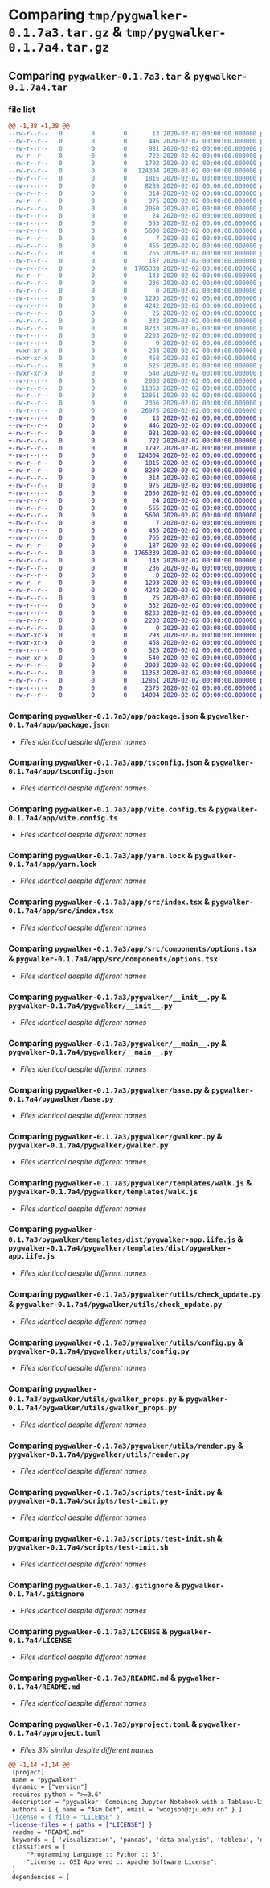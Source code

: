 # Comparing `tmp/pygwalker-0.1.7a3.tar.gz` & `tmp/pygwalker-0.1.7a4.tar.gz`

## Comparing `pygwalker-0.1.7a3.tar` & `pygwalker-0.1.7a4.tar`

### file list

```diff
@@ -1,38 +1,38 @@
--rw-r--r--   0        0        0       13 2020-02-02 00:00:00.000000 pygwalker-0.1.7a3/app/.gitignore
--rw-r--r--   0        0        0      446 2020-02-02 00:00:00.000000 pygwalker-0.1.7a3/app/index.html
--rw-r--r--   0        0        0      981 2020-02-02 00:00:00.000000 pygwalker-0.1.7a3/app/package.json
--rw-r--r--   0        0        0      722 2020-02-02 00:00:00.000000 pygwalker-0.1.7a3/app/tsconfig.json
--rw-r--r--   0        0        0     1792 2020-02-02 00:00:00.000000 pygwalker-0.1.7a3/app/vite.config.ts
--rw-r--r--   0        0        0   124304 2020-02-02 00:00:00.000000 pygwalker-0.1.7a3/app/yarn.lock
--rw-r--r--   0        0        0     1815 2020-02-02 00:00:00.000000 pygwalker-0.1.7a3/app/src/index.tsx
--rw-r--r--   0        0        0     8289 2020-02-02 00:00:00.000000 pygwalker-0.1.7a3/app/src/components/options.tsx
--rw-r--r--   0        0        0      314 2020-02-02 00:00:00.000000 pygwalker-0.1.7a3/app/src/interfaces/index.ts
--rw-r--r--   0        0        0      975 2020-02-02 00:00:00.000000 pygwalker-0.1.7a3/pygwalker/__init__.py
--rw-r--r--   0        0        0     2050 2020-02-02 00:00:00.000000 pygwalker-0.1.7a3/pygwalker/__main__.py
--rw-r--r--   0        0        0       24 2020-02-02 00:00:00.000000 pygwalker-0.1.7a3/pygwalker/__version__.py
--rw-r--r--   0        0        0      555 2020-02-02 00:00:00.000000 pygwalker-0.1.7a3/pygwalker/base.py
--rw-r--r--   0        0        0     5600 2020-02-02 00:00:00.000000 pygwalker-0.1.7a3/pygwalker/gwalker.py
--rw-r--r--   0        0        0        7 2020-02-02 00:00:00.000000 pygwalker-0.1.7a3/pygwalker/templates/.gitignore
--rw-r--r--   0        0        0      455 2020-02-02 00:00:00.000000 pygwalker-0.1.7a3/pygwalker/templates/index.html
--rw-r--r--   0        0        0      765 2020-02-02 00:00:00.000000 pygwalker-0.1.7a3/pygwalker/templates/walk.js
--rw-r--r--   0        0        0      187 2020-02-02 00:00:00.000000 pygwalker-0.1.7a3/pygwalker/templates/dist/index.d.ts
--rw-r--r--   0        0        0  1765339 2020-02-02 00:00:00.000000 pygwalker-0.1.7a3/pygwalker/templates/dist/pygwalker-app.iife.js
--rw-r--r--   0        0        0      143 2020-02-02 00:00:00.000000 pygwalker-0.1.7a3/pygwalker/templates/dist/components/options.d.ts
--rw-r--r--   0        0        0      236 2020-02-02 00:00:00.000000 pygwalker-0.1.7a3/pygwalker/templates/dist/interfaces/index.d.ts
--rw-r--r--   0        0        0        0 2020-02-02 00:00:00.000000 pygwalker-0.1.7a3/pygwalker/utils/__init__.py
--rw-r--r--   0        0        0     1293 2020-02-02 00:00:00.000000 pygwalker-0.1.7a3/pygwalker/utils/check_update.py
--rw-r--r--   0        0        0     4242 2020-02-02 00:00:00.000000 pygwalker-0.1.7a3/pygwalker/utils/config.py
--rw-r--r--   0        0        0       25 2020-02-02 00:00:00.000000 pygwalker-0.1.7a3/pygwalker/utils/defaults.json
--rw-r--r--   0        0        0      332 2020-02-02 00:00:00.000000 pygwalker-0.1.7a3/pygwalker/utils/fname_encodings.py
--rw-r--r--   0        0        0     8233 2020-02-02 00:00:00.000000 pygwalker-0.1.7a3/pygwalker/utils/gwalker_props.py
--rw-r--r--   0        0        0     2203 2020-02-02 00:00:00.000000 pygwalker-0.1.7a3/pygwalker/utils/render.py
--rw-r--r--   0        0        0        0 2020-02-02 00:00:00.000000 pygwalker-0.1.7a3/scripts/__init__.py
--rwxr-xr-x   0        0        0      293 2020-02-02 00:00:00.000000 pygwalker-0.1.7a3/scripts/compile.sh
--rwxr-xr-x   0        0        0      458 2020-02-02 00:00:00.000000 pygwalker-0.1.7a3/scripts/develop.sh
--rw-r--r--   0        0        0      525 2020-02-02 00:00:00.000000 pygwalker-0.1.7a3/scripts/test-init.py
--rwxr-xr-x   0        0        0      540 2020-02-02 00:00:00.000000 pygwalker-0.1.7a3/scripts/test-init.sh
--rw-r--r--   0        0        0     2003 2020-02-02 00:00:00.000000 pygwalker-0.1.7a3/.gitignore
--rw-r--r--   0        0        0    11353 2020-02-02 00:00:00.000000 pygwalker-0.1.7a3/LICENSE
--rw-r--r--   0        0        0    12861 2020-02-02 00:00:00.000000 pygwalker-0.1.7a3/README.md
--rw-r--r--   0        0        0     2366 2020-02-02 00:00:00.000000 pygwalker-0.1.7a3/pyproject.toml
--rw-r--r--   0        0        0    26975 2020-02-02 00:00:00.000000 pygwalker-0.1.7a3/PKG-INFO
+-rw-r--r--   0        0        0       13 2020-02-02 00:00:00.000000 pygwalker-0.1.7a4/app/.gitignore
+-rw-r--r--   0        0        0      446 2020-02-02 00:00:00.000000 pygwalker-0.1.7a4/app/index.html
+-rw-r--r--   0        0        0      981 2020-02-02 00:00:00.000000 pygwalker-0.1.7a4/app/package.json
+-rw-r--r--   0        0        0      722 2020-02-02 00:00:00.000000 pygwalker-0.1.7a4/app/tsconfig.json
+-rw-r--r--   0        0        0     1792 2020-02-02 00:00:00.000000 pygwalker-0.1.7a4/app/vite.config.ts
+-rw-r--r--   0        0        0   124304 2020-02-02 00:00:00.000000 pygwalker-0.1.7a4/app/yarn.lock
+-rw-r--r--   0        0        0     1815 2020-02-02 00:00:00.000000 pygwalker-0.1.7a4/app/src/index.tsx
+-rw-r--r--   0        0        0     8289 2020-02-02 00:00:00.000000 pygwalker-0.1.7a4/app/src/components/options.tsx
+-rw-r--r--   0        0        0      314 2020-02-02 00:00:00.000000 pygwalker-0.1.7a4/app/src/interfaces/index.ts
+-rw-r--r--   0        0        0      975 2020-02-02 00:00:00.000000 pygwalker-0.1.7a4/pygwalker/__init__.py
+-rw-r--r--   0        0        0     2050 2020-02-02 00:00:00.000000 pygwalker-0.1.7a4/pygwalker/__main__.py
+-rw-r--r--   0        0        0       24 2020-02-02 00:00:00.000000 pygwalker-0.1.7a4/pygwalker/__version__.py
+-rw-r--r--   0        0        0      555 2020-02-02 00:00:00.000000 pygwalker-0.1.7a4/pygwalker/base.py
+-rw-r--r--   0        0        0     5600 2020-02-02 00:00:00.000000 pygwalker-0.1.7a4/pygwalker/gwalker.py
+-rw-r--r--   0        0        0        7 2020-02-02 00:00:00.000000 pygwalker-0.1.7a4/pygwalker/templates/.gitignore
+-rw-r--r--   0        0        0      455 2020-02-02 00:00:00.000000 pygwalker-0.1.7a4/pygwalker/templates/index.html
+-rw-r--r--   0        0        0      765 2020-02-02 00:00:00.000000 pygwalker-0.1.7a4/pygwalker/templates/walk.js
+-rw-r--r--   0        0        0      187 2020-02-02 00:00:00.000000 pygwalker-0.1.7a4/pygwalker/templates/dist/index.d.ts
+-rw-r--r--   0        0        0  1765339 2020-02-02 00:00:00.000000 pygwalker-0.1.7a4/pygwalker/templates/dist/pygwalker-app.iife.js
+-rw-r--r--   0        0        0      143 2020-02-02 00:00:00.000000 pygwalker-0.1.7a4/pygwalker/templates/dist/components/options.d.ts
+-rw-r--r--   0        0        0      236 2020-02-02 00:00:00.000000 pygwalker-0.1.7a4/pygwalker/templates/dist/interfaces/index.d.ts
+-rw-r--r--   0        0        0        0 2020-02-02 00:00:00.000000 pygwalker-0.1.7a4/pygwalker/utils/__init__.py
+-rw-r--r--   0        0        0     1293 2020-02-02 00:00:00.000000 pygwalker-0.1.7a4/pygwalker/utils/check_update.py
+-rw-r--r--   0        0        0     4242 2020-02-02 00:00:00.000000 pygwalker-0.1.7a4/pygwalker/utils/config.py
+-rw-r--r--   0        0        0       25 2020-02-02 00:00:00.000000 pygwalker-0.1.7a4/pygwalker/utils/defaults.json
+-rw-r--r--   0        0        0      332 2020-02-02 00:00:00.000000 pygwalker-0.1.7a4/pygwalker/utils/fname_encodings.py
+-rw-r--r--   0        0        0     8233 2020-02-02 00:00:00.000000 pygwalker-0.1.7a4/pygwalker/utils/gwalker_props.py
+-rw-r--r--   0        0        0     2203 2020-02-02 00:00:00.000000 pygwalker-0.1.7a4/pygwalker/utils/render.py
+-rw-r--r--   0        0        0        0 2020-02-02 00:00:00.000000 pygwalker-0.1.7a4/scripts/__init__.py
+-rwxr-xr-x   0        0        0      293 2020-02-02 00:00:00.000000 pygwalker-0.1.7a4/scripts/compile.sh
+-rwxr-xr-x   0        0        0      458 2020-02-02 00:00:00.000000 pygwalker-0.1.7a4/scripts/develop.sh
+-rw-r--r--   0        0        0      525 2020-02-02 00:00:00.000000 pygwalker-0.1.7a4/scripts/test-init.py
+-rwxr-xr-x   0        0        0      540 2020-02-02 00:00:00.000000 pygwalker-0.1.7a4/scripts/test-init.sh
+-rw-r--r--   0        0        0     2003 2020-02-02 00:00:00.000000 pygwalker-0.1.7a4/.gitignore
+-rw-r--r--   0        0        0    11353 2020-02-02 00:00:00.000000 pygwalker-0.1.7a4/LICENSE
+-rw-r--r--   0        0        0    12861 2020-02-02 00:00:00.000000 pygwalker-0.1.7a4/README.md
+-rw-r--r--   0        0        0     2375 2020-02-02 00:00:00.000000 pygwalker-0.1.7a4/pyproject.toml
+-rw-r--r--   0        0        0    14004 2020-02-02 00:00:00.000000 pygwalker-0.1.7a4/PKG-INFO
```

### Comparing `pygwalker-0.1.7a3/app/package.json` & `pygwalker-0.1.7a4/app/package.json`

 * *Files identical despite different names*

### Comparing `pygwalker-0.1.7a3/app/tsconfig.json` & `pygwalker-0.1.7a4/app/tsconfig.json`

 * *Files identical despite different names*

### Comparing `pygwalker-0.1.7a3/app/vite.config.ts` & `pygwalker-0.1.7a4/app/vite.config.ts`

 * *Files identical despite different names*

### Comparing `pygwalker-0.1.7a3/app/yarn.lock` & `pygwalker-0.1.7a4/app/yarn.lock`

 * *Files identical despite different names*

### Comparing `pygwalker-0.1.7a3/app/src/index.tsx` & `pygwalker-0.1.7a4/app/src/index.tsx`

 * *Files identical despite different names*

### Comparing `pygwalker-0.1.7a3/app/src/components/options.tsx` & `pygwalker-0.1.7a4/app/src/components/options.tsx`

 * *Files identical despite different names*

### Comparing `pygwalker-0.1.7a3/pygwalker/__init__.py` & `pygwalker-0.1.7a4/pygwalker/__init__.py`

 * *Files identical despite different names*

### Comparing `pygwalker-0.1.7a3/pygwalker/__main__.py` & `pygwalker-0.1.7a4/pygwalker/__main__.py`

 * *Files identical despite different names*

### Comparing `pygwalker-0.1.7a3/pygwalker/base.py` & `pygwalker-0.1.7a4/pygwalker/base.py`

 * *Files identical despite different names*

### Comparing `pygwalker-0.1.7a3/pygwalker/gwalker.py` & `pygwalker-0.1.7a4/pygwalker/gwalker.py`

 * *Files identical despite different names*

### Comparing `pygwalker-0.1.7a3/pygwalker/templates/walk.js` & `pygwalker-0.1.7a4/pygwalker/templates/walk.js`

 * *Files identical despite different names*

### Comparing `pygwalker-0.1.7a3/pygwalker/templates/dist/pygwalker-app.iife.js` & `pygwalker-0.1.7a4/pygwalker/templates/dist/pygwalker-app.iife.js`

 * *Files identical despite different names*

### Comparing `pygwalker-0.1.7a3/pygwalker/utils/check_update.py` & `pygwalker-0.1.7a4/pygwalker/utils/check_update.py`

 * *Files identical despite different names*

### Comparing `pygwalker-0.1.7a3/pygwalker/utils/config.py` & `pygwalker-0.1.7a4/pygwalker/utils/config.py`

 * *Files identical despite different names*

### Comparing `pygwalker-0.1.7a3/pygwalker/utils/gwalker_props.py` & `pygwalker-0.1.7a4/pygwalker/utils/gwalker_props.py`

 * *Files identical despite different names*

### Comparing `pygwalker-0.1.7a3/pygwalker/utils/render.py` & `pygwalker-0.1.7a4/pygwalker/utils/render.py`

 * *Files identical despite different names*

### Comparing `pygwalker-0.1.7a3/scripts/test-init.py` & `pygwalker-0.1.7a4/scripts/test-init.py`

 * *Files identical despite different names*

### Comparing `pygwalker-0.1.7a3/scripts/test-init.sh` & `pygwalker-0.1.7a4/scripts/test-init.sh`

 * *Files identical despite different names*

### Comparing `pygwalker-0.1.7a3/.gitignore` & `pygwalker-0.1.7a4/.gitignore`

 * *Files identical despite different names*

### Comparing `pygwalker-0.1.7a3/LICENSE` & `pygwalker-0.1.7a4/LICENSE`

 * *Files identical despite different names*

### Comparing `pygwalker-0.1.7a3/README.md` & `pygwalker-0.1.7a4/README.md`

 * *Files identical despite different names*

### Comparing `pygwalker-0.1.7a3/pyproject.toml` & `pygwalker-0.1.7a4/pyproject.toml`

 * *Files 3% similar despite different names*

```diff
@@ -1,14 +1,14 @@
 [project]
 name = "pygwalker"
 dynamic = ["version"]
 requires-python = ">=3.6"
 description = "pygwalker: Combining Jupyter Notebook with a Tableau-like UI"
 authors = [ { name = "Asm.Def", email = "woojson@zju.edu.cn" } ]
-license = { file = "LICENSE" }
+license-files = { paths = ["LICENSE"] }
 readme = "README.md"
 keywords = [ 'visualization', 'pandas', 'data-analysis', 'tableau', 'data-exploration', 'dataframe', 'tableau-alternative', 'jupyter' ]
 classifiers = [
     "Programming Language :: Python :: 3",
     "License :: OSI Approved :: Apache Software License",
 ]
 dependencies = [
```

